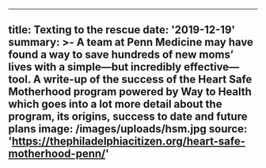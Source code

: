 ---
title: Texting to the rescue
date: '2019-12-19'
summary: >-
  A team at Penn Medicine may have found a way to save hundreds of new moms’
  lives with a simple—but incredibly effective—tool. A write-up of the success
  of the Heart Safe Motherhood program powered by Way to Health which goes into
  a lot more detail about the program, its origins, success to date and future
  plans
image: /images/uploads/hsm.jpg
source: 'https://thephiladelphiacitizen.org/heart-safe-motherhood-penn/'
----

